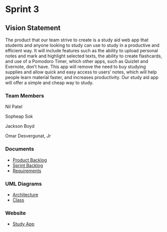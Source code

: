 # Sprint 3 #

## Vision Statement ##
The product that our team strive to create is a study aid web app that students and anyone looking to study can use to study in a productive and efficient way. It will include features such as the ability to upload personal notes and mark and highlight selected texts, the ability to create flashcards, and use of a Pomodoro Timer, which other apps, such as Quizlet and Evernote, don’t have. This app will remove the need to buy studying supplies and allow quick and easy access to users’ notes, which will help people learn material faster, and increases productivity. Our study aid app will offer a simple and cheap way to study.
### Team Members ###
Nil Patel

Sopheap Sok

Jackson Boyd

Omar Desvergunat, Jr

### Documents ###
* [Product Backlog](https://docs.google.com/document/d/19pQrZ0Ioial3IH0m6uw4zRPFfxCNnL4mfzIw3WK4qZE/edit?usp=sharing)
* [Sprint Backlog](https://docs.google.com/document/d/1vvKgPAvP80r2Yst9_7rEQrbEoqIjgmlU3st3Atq9uXw/edit?usp=sharing)
* [Requirements](https://github.com/softpatel/COP-4331/blob/master/Sprint-3/Requirements.md)

### UML Diagrams ###
* [Architecture](https://github.com/softpatel/COP-4331/blob/master/Sprint-3/ArchitectureUML.pdf)
* [Class](https://github.com/softpatel/COP-4331/blob/master/Sprint-3/classUML.pdf)

### Website ###
* [Study App](https://warm-eyrie-11186.herokuapp.com/)

